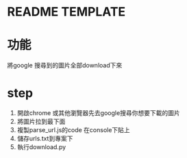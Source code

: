# README TEMPLATE

# 功能
將google 搜尋到的圖片全部download下來

# step
1. 開啟chrome 或其他瀏覽器先去google搜尋你想要下載的圖片
2. 將圖片拉到最下面
3. 複製parse_url.js的code 在console下貼上
4. 儲存urls.txt到專案下
5. 執行download.py
